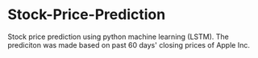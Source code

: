 # Stock-Price-Prediction

Stock price prediction using python machine learning (LSTM). The prediciton was made based on past 60 days' closing prices of Apple Inc. 
